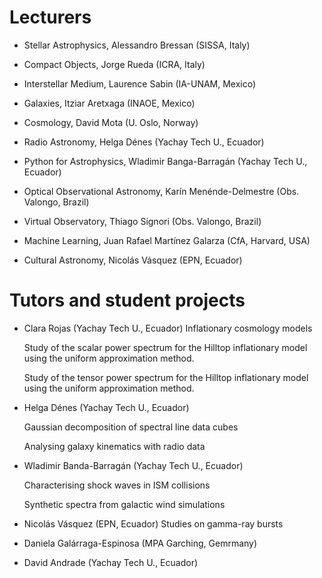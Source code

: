 # Lecturers

- Stellar Astrophysics, Alessandro Bressan (SISSA, Italy)

- Compact Objects, Jorge Rueda (ICRA, Italy)
  
- Interstellar Medium, Laurence Sabin (IA-UNAM, Mexico)
  
- Galaxies, Itziar Aretxaga (INAOE, Mexico)

- Cosmology, David Mota (U. Oslo, Norway)

- Radio Astronomy, Helga Dénes (Yachay Tech U., Ecuador)

- Python for Astrophysics, Wladimir Banga-Barragán (Yachay Tech U., Ecuador)

- Optical Observational Astronomy, Karín Menénde-Delmestre (Obs. Valongo, Brazil)
  
- Virtual Observatory, Thiago Signori (Obs. Valongo, Brazil)

- Machine Learning, Juan Rafael Martínez Galarza (CfA, Harvard, USA)

- Cultural Astronomy, Nicolás Vásquez (EPN, Ecuador)

# Tutors and student projects

- Clara Rojas (Yachay Tech U., Ecuador)
  Inflationary cosmology models

  Study of the scalar power spectrum for the Hilltop inflationary model using the uniform approximation method.

  Study of the tensor power spectrum for the Hilltop inflationary model using the uniform approximation method.
  
- Helga Dénes (Yachay Tech U., Ecuador)
  
  Gaussian decomposition of spectral line data cubes
  
  Analysing galaxy kinematics with radio data
  
- Wladimir Banda-Barragán (Yachay Tech U., Ecuador)

  Characterising shock waves in ISM collisions

  Synthetic spectra from galactic wind simulations

- Nicolás Vásquez (EPN, Ecuador)
  Studies on gamma-ray bursts

- Daniela Galárraga-Espinosa (MPA Garching, Gemrmany)
  
- David Andrade (Yachay Tech U., Ecuador)
